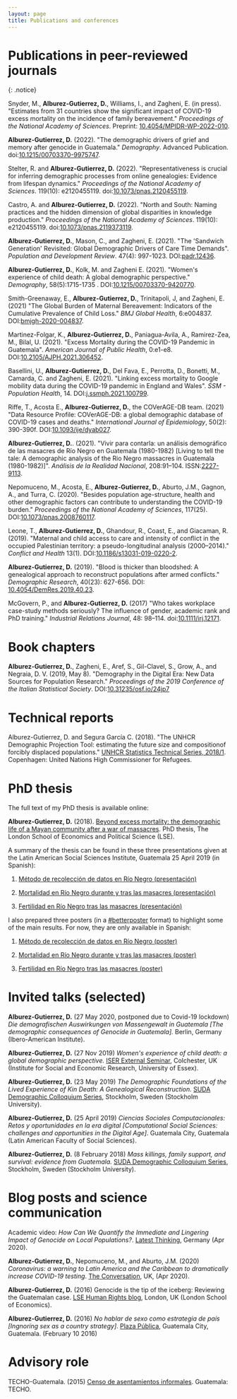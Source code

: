 ```yaml
---
layout: page
title: Publications and conferences
---
```



# Publications in peer-reviewed journals

{: .notice}

Snyder, M., **Alburez-Gutierrez, D.**, Williams, I., and Zagheni, E. (in press). "Estimates from 31 countries show the significant impact of COVID-19 excess mortality on the incidence of family bereavement." *Proceedings of the National Academy of Sciences*. Preprint: [10.4054/MPIDR-WP-2022-010](https://dx.doi.org/10.4054/MPIDR-WP-2022-010).


**Alburez-Gutierrez, D.** (2022). "The demographic drivers of grief and memory after genocide in Guatemala." *Demography*. Advanced Publication. doi:[10.1215/00703370-9975747](https://doi.org/10.1215/00703370-9975747).


Stelter, R. and **Alburez-Gutierrez, D.** (2022). "Representativeness is crucial for inferring demographic processes from online genealogies: Evidence from lifespan dynamics." *Proceedings of the National Academy of Sciences*. 119(10): e2120455119. doi:[10.1073/pnas.2120455119](https://doi.org/10.1073/pnas.2120455119).


Castro, A. and **Alburez-Gutierrez, D.** (2022). "North and South: Naming practices and the hidden dimension of global disparities in knowledge production." *Proceedings of the National Academy of Sciences*. 119(10): e2120455119. doi:[10.1073/pnas.2119373119](https://doi.org/10.1073/pnas.2119373119).


**Alburez-Gutierrez, D.**, Mason, C., and Zagheni, E. (2021). "The 'Sandwich Generation' Revisited: Global Demographic Drivers of Care Time Demands". *Population and Development Review*. 47(4): 997-1023. DOI:[padr.12436](https://doi.org/10.1111/padr.12436).

**Alburez-Gutierrez, D.**, Kolk, M. and Zagheni E. (2021). "Women's experience of child death: A global demographic perspective." *Demography*, 58(5):1715-1735 . DOI:[10.1215/00703370-9420770](https://doi.org/10.1215/00703370-9420770).

Smith-Greenaway, E., **Alburez-Gutierrez, D.**, Trinitapoli, J, and Zagheni, E. (2021) "The Global Burden of Maternal Bereavement: Indicators of the Cumulative Prevalence of Child Loss." *BMJ Global Health*, 6:e004837. DOI:[bmjgh-2020-004837](http://dx.doi.org/10.1136/bmjgh-2020-004837).

Martinez-Folgar, K., **Alburez-Gutierrez, D.**, Paniagua-Avila, A., Ramirez-Zea, M., Bilal, U. (2021). "Excess Mortality during the COVID-19 Pandemic in Guatemala". *American Journal of Public Health*, 0:e1-e8. DOI:[10.2105/AJPH.2021.306452](https://ajph.aphapublications.org/doi/abs/10.2105/AJPH.2021.306452). 

Basellini, U., **Alburez-Gutierrez, D.**, Del Fava, E., Perrotta, D., Bonetti, M., Camarda, C. and Zagheni, E. (2021). "Linking excess mortality to Google mobility data during the COVID-19 pandemic in England and Wales". *SSM - Population Health*, 14. DOI:[j.ssmph.2021.100799](https://doi.org/10.1016/j.ssmph.2021.100799).

Riffe, T., Acosta E., **Alburez-Gutierrez, D.**, the COVerAGE-DB team. (2021) "Data Resource Profile: COVerAGE-DB: a global demographic database of COVID-19 cases and deaths." *International Journal of Epidemiology*, 50(2): 390-390f. DOI:[10.1093/ije/dyab027](https://doi.org/10.1093/ije/dyab027).

 **Alburez-Gutierrez, D.**. (2021). "Vivir para contarla: un análisis demográfico de las masacres de Río Negro en Guatemala (1980-1982) [Living to tell the tale: A demographic analysis of the Rio Negro massacres in Guatemala (1980-1982)]". *Análisis de la Realidad Nacional*, 208:91–104. ISSN:[2227-9113](http://ipn.usac.edu.gt/wp-content/uploads/2021/07/IPN-RD-208.pdf).

Nepomuceno, M., Acosta, E., **Alburez-Gutierrez, D.**, Aburto, J.M., Gagnon, A., and Turra, C. (2020). "Besides population age-structure, health and other demographic factors can contribute to understanding the COVID-19 burden." *Proceedings of the National Academy of Sciences*, 117(25). DOI:[10.1073/pnas.2008760117](https://doi.org/10.1073/pnas.2008760117).

<!--
**Alburez-Gutierrez, D.**, Chandrasekharan, E., Chunara, R., Gil-Clavel, S., Hannak, A., Interdonato, R., Joseph, K., Kalimeri, K., Malik, M., Mayer, K., Mejova, Y., Paolotti, D., and Zagheni, E. (2019). *Reports of the Workshops Held at the 2019 International AAAI Conference on Web and Social Media.* AI Magazine, 40(4), 78-82. DOI:[10.1609/aimag.v40i4.5287](https://doi.org/10.1609/aimag.v40i4.5287).
-->

Leone, T., **Alburez-Gutierrez, D.**, Ghandour, R., Coast, E., and Giacaman, R. (2019). "Maternal and child access to care and intensity of conflict in the occupied Palestinian territory: a pseudo-longitudinal analysis (2000–2014)." *Conflict and Health* 13(1). DOI:[10.1186/s13031-019-0220-2](https://doi.org/10.1186/s13031-019-0220-2).

**Alburez-Gutierrez, D.** (2019). "Blood is thicker than bloodshed: A genealogical approach to reconstruct populations after armed conflicts." *Demographic Research*, 40(23): 627-656. DOI: [10.4054/DemRes.2019.40.23](https://www.demographic-research.org/volumes/vol40/23/).

McGovern, P., and **Alburez-Gutierrez, D.** (2017) "Who takes workplace case-study methods seriously? The influence of gender, academic rank and PhD training."  *Industrial Relations Journal*, 48: 98–114. doi:[10.1111/irj.12171](http://onlinelibrary.wiley.com/doi/10.1111/irj.12171/full).


# Book chapters

**Alburez-Gutierrez, D.**, Zagheni, E., Aref, S., Gil-Clavel, S., Grow, A., and Negraia, D. V. (2019, May 8). "Demography in the Digital Era: New Data Sources for Population Research." *Proceedings of the 2019 Conference of the Italian Statistical Society*. DOI:[10.31235/osf.io/24jp7](https://doi.org/10.31235/osf.io/24jp7)

#  Technical reports

Alburez-Gutierrez, D. and Segura García C. (2018). "The UNHCR Demographic Projection Tool: estimating the future size and compositionof forcibly displaced populations." [UNHCR Statistics Technical Series, 2018/1](http://www.unhcr.org/en-au/5ae9ee747.pdf). Copenhagen: United Nations High Commissioner for Refugees.

<!--
# Working papers
Williams, I. and **Alburez-Gutierrez, D.** (2021). "Mortality change and its impact on child survival." MPIDR Working Paper. Rostock: Max Planck Institute for Demographic Research.DOI: [10.4054/MPIDR-WP-2021-001](https://dx.doi.org/10.4054/MPIDR-WP-2021-001).
-->

# PhD thesis

The full text of my PhD thesis is available online:

**Alburez-Gutierrez, D.** (2018). [Beyond excess mortality: the demographic life of a Mayan community after a war of massacres](http://etheses.lse.ac.uk/3872/). PhD thesis, The London School of Economics and Political Science (LSE). 

A summary of the thesis can be found in these three presentations given at the Latin American Social Sciences Institute, Guatemala 25 April 2019 (in Spanish):

   1. [Método de recolección de datos en Río Negro (presentación)](pdf/1_alburez_metodos_FLACSO.pdf)

   2. [Mortalidad en Río Negro durante y tras las masacres (presentación)](pdf/2_alburez_mortalidad_FLACSO.pdf)

   3. [Fertilidad en Río Negro tras las masacres (presentación)](pdf/3_alburez_fecundidad_FLACSO.pdf)

I also prepared three posters (in a [#betterposter](https://twitter.com/hashtag/BetterPoster?src=hash) format) to highlight some of the main results. For now, they are only available in Spanish:

   1. [Método de recolección de datos en Río Negro (poster)](pdf/1._poster_metodo_alburez.pdf)

   2. [Mortalidad en Río Negro durante y tras las masacres (poster)](pdf/2.poster_mortalidad_alburez.pdf)

   3. [Fertilidad en Río Negro tras las masacres (poster)](pdf/3.poster_fertilidad_alburez.pdf)

# Invited talks (selected)

**Alburez-Gutierrez, D.** (27 May 2020, postponed due to Covid-19 lockdown) *Die demografischen Auswirkungen von Massengewalt in Guatemala [The demographic consequences of Genocide in Guatemala].* Berlin, Germany (Ibero-American Institute).

**Alburez-Gutierrez, D.** (27 Nov 2019) *Women's experience of child death: a global demographic perspective.* [ISER External Seminar](https://www.iser.essex.ac.uk/events/seminars/external/2019-11-27), Colchester, UK (Institute for Social and Economic Research, University of Essex).

**Alburez-Gutierrez, D.** (23 May 2019) *The Demographic Foundations of the Lived Experience of Kin Death: A Genealogical Reconstruction.* [SUDA Demographic Colloquium Series](https://www.suda.su.se/about-us/events/suda-demographic-colloquium-series/suda-demographic-colloquium-diego-alburez-gutierrez-max-planck-institute-for-demographic-research-1.423293), Stockholm, Sweden (Stockholm University).

**Alburez-Gutierrez, D.** (25 April 2019) *Ciencias Sociales Computacionales: Retos y oportunidades en la era digital [Computational Social Sciences: challenges and opportunities in the Digital Age]*. Guatemala City, Guatemala (Latin American Faculty of Social Sciences). 

**Alburez-Gutierrez, D.** (8 February 2018) *Mass killings, family support, and survival: evidence from Guatemala.* [SUDA Demographic Colloquium Series](http://alburez.me/pdf/SUDA18_Alburez.pdf), Stockholm, Sweden (Stockholm University).
   
# Blog posts and science communication

Academic video: *How Can We Quantify the Immediate and Lingering Impact of Genocide on Local Populations?*. [Latest Thinking](https://lt.org/publication/how-can-we-quantify-immediate-and-lingering-impact-genocide-local-populations), Germany (Apr 2020).

**Alburez-Gutierrez, D.**, Nepomuceno, M., and Aburto, J.M. (2020) *Coronavirus: a warning to Latin America and the Caribbean to dramatically increase COVID-19 testing*. [The Conversation](https://theconversation.com/coronavirus-a-warning-to-latin-america-and-the-caribbean-to-dramatically-increase-covid-19-testing-135759), UK, (Apr 2020).

**Alburez-Gutierrez, D.** (2016) Genocide is the tip of the iceberg: Reviewing the Guatemalan case. [LSE Human Rights blog](http://blogs.lse.ac.uk/humanrights/2016/02/18/genocide-is-the-tip-of-the-iceberg-reviewing-the-guatemalan-case/), London, UK (London School of Economics).

**Alburez-Gutierrez, D.** (2016) *No hablar de sexo como estrategia de país [Ingnoring sex as a country strategy]*. [Plaza Pública](https://www.plazapublica.com.gt/content/no-hablar-de-sexo-como-estrategia-de-pais), Guatemala City, Guatemala. (February 10 2016)

# Advisory role

TECHO-Guatemala. (2015) [Censo de asentamientos informales](https://drive.google.com/file/d/0B1-hHd84EQSOWUd1SE1qeTFUcEk/view?usp=sharing). Guatemala: TECHO.